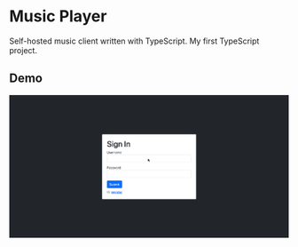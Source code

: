 # Music Player
Self-hosted music client written with TypeScript. My first TypeScript project.

## Demo
<img src="./media/demo.gif" alt="Demo GIF">